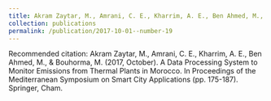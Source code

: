 ```yaml
---
title: Akram Zaytar, M., Amrani, C. E., Kharrim, A. E., Ben Ahmed, M., & Bouhorma, M. (2017, October). A Data Processing System to Monitor Emissions from Thermal Plants in Morocco. In Proceedings of the Mediterranean Symposium on Smart City Applications (pp. 175-187). Springer, Cham.
collection: publications
permalink: /publication/2017-10-01--number-19
---
```


Recommended citation: Akram Zaytar, M., Amrani, C. E., Kharrim, A. E., Ben Ahmed, M., & Bouhorma, M. (2017, October). A Data Processing System to Monitor Emissions from Thermal Plants in Morocco. In Proceedings of the Mediterranean Symposium on Smart City Applications (pp. 175-187). Springer, Cham.
